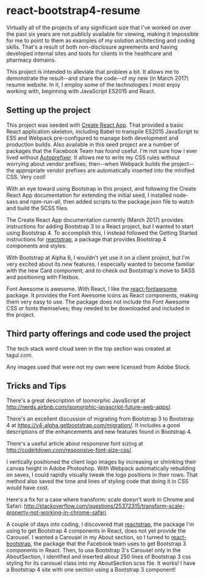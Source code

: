 # react-bootstrap4-resume

Virtually all of the projects of any significant size that I've worked on over the past six years are not publicly available for viewing, making it impossible for me to point to them as examples of my solution architecting and coding skills. That's a result of both non-disclosure agreements and having developed internal sites and tools for clients in the healthcare and pharmacy domains.

This project is intended to alleviate that problem a bit. It allows me to demonstrate the result--and share the code--of my new (in March 2017) resume website. In it, I employ some of the technologies I most enjoy working with, beginning with JavaScript ES2015 and React.

## Setting up the project

This project was seeded with [Create React App](https://github.com/facebookincubator/create-react-app). That provided a basic React application skeleton, including Babel to transpile ES2015 JavaScript to ES5 and Webpack pre-configured to manage both development and production builds. Also available in this seed project are a number of packages that the Facebook Team has found useful. I'm not sure how I ever lived without [Autoprefixer](https://github.com/postcss/autoprefixer). It allows me to write my CSS rules without worrying about vendor prefixes, then--when Webpack builds the project--the appropriate vendor prefixes are automatically inserted into the minified CSS. Very cool!

With an eye toward using Bootstrap in this project, and following the Create React App documentation for extending the initial seed, I installed node-sass and npm-run-all, then added scripts to the package.json file to watch and build the SCSS files.

The Create React App documentation currently (March 2017) provides instructions for adding Bootstrap 3 to a React project, but I wanted to start using Bootstrap 4. To accomplish this, I instead followed the Getting Started instructions for [reactstrap](https://github.com/reactstrap/reactstrap), a package that provides Bootstrap 4 components and styles.

With Bootstrap at Alpha 6, I wouldn't yet use it on a client project, but I'm very excited about its new features. I especially wanted to become familiar with the new Card component, and to check out Bootstrap's move to SASS and positioning with Flexbox.

Font Awesome is awesome. With React, I like the [react-fontawsome](https://github.com/danawoodman/react-fontawesome) package. It provides the Font Awesome icons as React components, making them very easy to use. The package does not include the Font Awesome CSS or fonts themselves; they needed to be downloaded and included in the project.


## Third party offerings and code used the project

The tech stack word cloud seen in the top section was created at tagul.com.

Any images used that were not my own were licensed from Adobe Stock.


## Tricks and Tips

There's a great description of Isomorphic JavaScript at http://nerds.airbnb.com/isomorphic-javascript-future-web-apps/.

There's an excellent discussion of migrating from Bootstrap 3 to Bootstrap 4 at https://v4-alpha.getbootstrap.com/migration/. It includes a good descriptions of the enhancements and new features found in Bootstrap 4.

There's a useful article about responsive font sizing at http://codeitdown.com/responsive-font-size-css/.

I vertically positioned the client logo images by increasing or shrinking their canvas height in Adobe Photoshop. With Webpack automatically rebuilding on saves, I could rapidly visually tweak the logo positions in their rows. That method also saved the time and lines of styling code that doing it in CSS would have cost.

Here's a fix for a case where transform: scale doesn't work in Chrome and Safari: http://stackoverflow.com/questions/25372315/transform-scale-property-not-working-in-chrome-safari.

A couple of days into coding, I discovered that [reactstrap](https://github.com/reactstrap/reactstrap), the package I'm using to get Bootstrap 4 components in React, does not yet provide the Carousel. I wanted a Carousel in my About section, so I turned to [react-bootstrap](https://react-bootstrap.github.io/), the package that the Facebook team uses to get Bootstrap 3 components in React. Then, to use Bootstrap 3's Carousel only in the AboutSection, I identified and inserted about 250 lines of Bootstrap 3 css styling for its carosuel class into my AboutSection.scss file. It works! I have a Bootstrap 4 site with one section using a Bootstrap 3 component!
